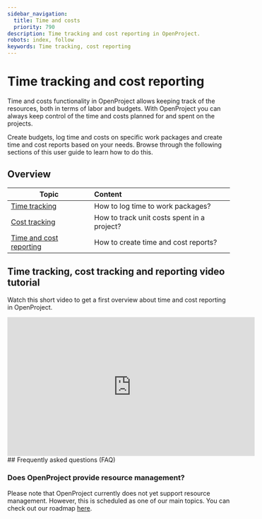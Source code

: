 ```yaml
---
sidebar_navigation:
  title: Time and costs
  priority: 790
description: Time tracking and cost reporting in OpenProject.
robots: index, follow
keywords: Time tracking, cost reporting
---
```


# Time tracking and cost reporting

Time and costs functionality in OpenProject allows keeping track of the resources,  both in terms of labor and budgets. With OpenProject you can always keep control of the time and costs planned for and spent on the projects.

Create budgets, log time and costs on specific work packages and  create time and cost reports based on your needs. Browse through the following sections of this user guide to learn how to do this.

## Overview

| Topic                 | Content                                     |
| ------------------------------------- | :------------------------------------------ |
| [Time tracking](time-tracking)       | How to log time to work packages?           |
| [Cost tracking](cost-tracking)       | How to track unit costs spent in a project? |
| [Time and cost reporting](reporting) | How to create time and cost reports?        |

## Time tracking, cost tracking  and reporting video tutorial

Watch this short video to get a first overview about time and cost reporting in OpenProject.

<iframe width="560" height="315" src="https://www.youtube.com/embed/2B_CXZRsZxI" frameborder="0" allow="accelerometer; autoplay; encrypted-media; gyroscope; picture-in-picture" allowfullscreen></iframe>
## Frequently asked questions (FAQ)

### Does OpenProject provide resource management?

Please note that OpenProject currently does not yet support resource management. However, this is scheduled as one of our main topics. You can check out our roadmap [here](https://community.openproject.com/projects/openproject/work_packages?query_id=1993).
